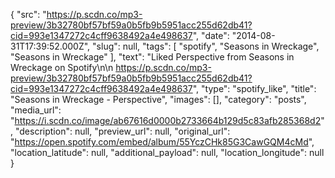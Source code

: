 {
  "src": "https://p.scdn.co/mp3-preview/3b32780bf57bf59a0b5fb9b5951acc255d62db41?cid=993e1347272c4cff9638492a4e498637",
  "date": "2014-08-31T17:39:52.000Z",
  "slug": null,
  "tags": [
    "spotify",
    "Seasons in Wreckage",
    "Seasons in Wreckage"
  ],
  "text": "Liked Perspective from Seasons in Wreckage on Spotify\n\n https://p.scdn.co/mp3-preview/3b32780bf57bf59a0b5fb9b5951acc255d62db41?cid=993e1347272c4cff9638492a4e498637",
  "type": "spotify_like",
  "title": "Seasons in Wreckage - Perspective",
  "images": [],
  "category": "posts",
  "media_url": "https://i.scdn.co/image/ab67616d0000b2733664b129d5c83afb285368d2",
  "description": null,
  "preview_url": null,
  "original_url": "https://open.spotify.com/embed/album/55YczCHk85G3CawGQM4cMd",
  "location_latitude": null,
  "additional_payload": null,
  "location_longitude": null
}